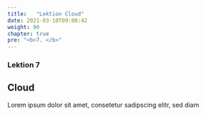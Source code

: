 ```yaml
---
title:	 "Lektion Cloud"
date: 2021-03-10T09:08:42
weight: 90
chapter: true
pre: "<b>7. </b>"
---
```


### Lektion 7
## Cloud

Lorem ipsum dolor sit amet, consetetur sadipscing elitr, sed diam 